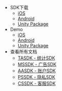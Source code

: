 
* SDK下载
	* [iOS](https://github.com/Avid-ly/Avidly-iOS-TraceAnalysisSDK/releases) 
	* [Android](http://bx-mvn.dataverse.cn:58081/repository/maven-releases/com/aly/sdk/tasdk/4.1.0.5/tasdk-4.1.0.5.aar) 
	* [Unity Package](https://github.com/Avid-ly/Avidly-Unity-TraceAnalysisSDK) 
* Demo
	* [iOS](https://github.com/Avid-ly/Avidly-iOS-TraceAnalysisSDK) 
	* [Android](https://github.com/Avid-ly/Android-AnalysisDemo) 
	* [Unity Package](https://github.com/Avid-ly/Avidly-Unity-TraceAnalysisSDK-Demo/tree/android_v4.0.0.11_ios_v4009.2) 
* 查看所有文档
	* [TASDK - 统计SDK](/tasdk/) 
	* [MSSDK - 广告SDK](/mssdk/) 
	* [AASDK - 账户SDK](/aasdk/) 
	* [PSSDK - 隐私SDK](/pssdk/) 
	* [CSSDK - 客服SDK](/cssdk/) 